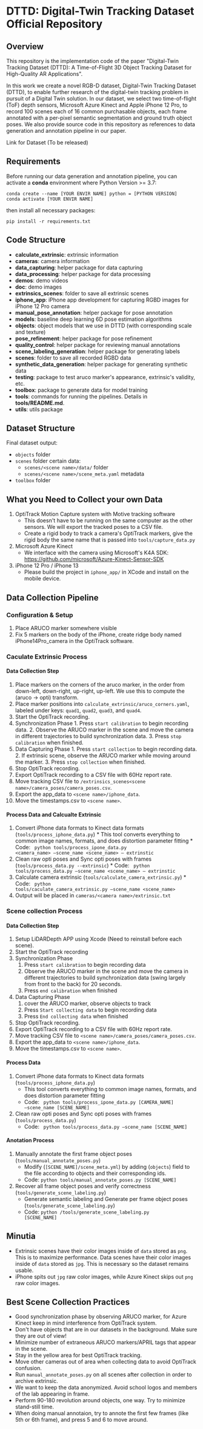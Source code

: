 # DTTD: Digital-Twin Tracking Dataset Official Repository

## Overview

This repository is the implementation code of the paper "Digital-Twin Tracking Dataset (DTTD): A Time-of-Flight 3D Object Tracking Dataset for High-Quality AR Applications".

In this work we create a novel RGB-D dataset, Digital-Twin Tracking Dataset (DTTD), to enable further research of the digital-twin tracking problem in pursuit of a Digital Twin solution. In our dataset, we select two time-of-flight (ToF) depth sensors, Microsoft Azure Kinect and Apple iPhone 12 Pro, to record 100 scenes each of 16 common purchasable objects, each frame annotated with a per-pixel semantic segmentation and ground truth object poses. We also provide source code in this repository as references to data generation and annotation pipeline in our paper. 

Link for Dataset (To be released)


## Requirements

Before running our data generation and annotation pipeline, you can activate a __conda__ environment where Python Version >= 3.7:
```
conda create --name [YOUR ENVIR NAME] python = [PYTHON VERSION]
conda activate [YOUR ENVIR NAME]
```

then install all necessary packages:
```
pip install -r requirements.txt
```

## Code Structure
* **calculate_extrinsic**: extrinsic information
* **cameras**: camera information
* **data_capturing**: helper package for data capturing
* **data_processing**: helper package for data processing
* **demos**: demo videos
* **doc**: demo images
* **extrinsics_scenes**: folder to save all extrinsic scenes
* **iphone_app**: iPhone app development for capturing RGBD images for iPhone 12 Pro camera
* **manual_pose_annotation**: helper package for pose annotation
* **models**: baseline deep learning 6D pose estimation algorithms
* **objects**: object models that we use in DTTD (with corresponding scale and texture)
* **pose_refinement**: helper package for pose refinement
* **quality_control**: helper package for reviewing manual annotations
* **scene_labeling_generation**: helper package for generating labels
* **scenes**: folder to save all recorded RGBD data
* **synthetic_data_generation**: helper package for generating synthetic data
* **testing**: package to test aruco marker's appearance, extrinsic's validity, etc.
* **toolbox**: package to generate data for model training
* **tools**: commands for running the pipelines. Details in **tools/README.md**.
* **utils**: utils package

## Dataset Structure

Final dataset output:
 * `objects` folder
 * `scenes` folder certain data:
 	 * `scenes/<scene name>/data/` folder
 	 * `scenes/<scene name>/scene_meta.yaml` metadata
 * `toolbox` folder

## What you Need to Collect your own Data
 1. OptiTrack Motion Capture system with Motive tracking software
	* This doesn't have to be running on the same computer as the other sensors. We will export the tracked poses to a CSV file.
	* Create a rigid body to track a camera's OptiTrack markers, give the rigid body the same name that is passed into `tools/capture_data.py`
 2. Microsoft Azure Kinect
	* We interface with the camera using Microsoft's K4A SDK: https://github.com/microsoft/Azure-Kinect-Sensor-SDK
 3. iPhone 12 Pro / iPhone 13
	* Please build the project in `iphone_app/` in XCode and install on the mobile device.

## Data Collection Pipeline

### Configuration & Setup
  1. Place ARUCO marker somewhere visible
  2. Fix 5 markers on the body of the iPhone, create ridge body named iPhone14Pro_camera in the OptiTrack software.

### Caculate Extrinsic Process
#### Data Collection Step
  1. Place markers on the corners of the aruco marker, in the order from down-left, down-right, up-right, up-left. We use this to compute the (aruco -> opti) transform.
  2. Place marker positions into `calculate_extrinsic/aruco_corners.yaml`, labeled under keys: `quad1`, `quad2`, `quad3`, and `quad4`.
  3. Start the OptiTrack recording.
  4. Synchronization Phase
    1. Press `start calibration` to begin recording data.
    2. Observe the ARUCO marker in the scene and move the camera in different trajectories to build synchronization data.
    3. Press `stop calibration` when finished.
  5. Data Capturing Phase
    1. Press `start collection` to begin recording data.
    2. If extrinsic scene, observe the ARUCO marker while moving around the marker.
    3. Press `stop collection` when finished.
  6. Stop OptiTrack recording.
  7. Export OptiTrack recording to a CSV file with 60Hz report rate.
  8. Move tracking CSV file to `/extrinsics_scenes<scene name>/camera_poses/camera_poses.csv`.
  9. Export the app_data to `<scene name>/iphone_data`.
  10. Move the timestamps.csv to `<scene name>`.

#### Process Data and Calcualte Extrinsic
  1. Convert iPhone data formats to Kinect data formats (`tools/process_iphone_data.py`)
    * This tool converts everything to common image names, formats, and does distortion parameter fitting
    * Code: <code> python tools/process_ipone_data.py <camera_name> —scene_name <scene_name> — extrinstic </code>
  2. Clean raw opti poses and Sync opti poses with frames (`tools/process_data.py --extrinsic`)
    * Code: <code> python tools/process_data.py —scene_name <scene_name> — extrinstic </code>
  3. Calculate camera extrinsic (`tools/calculate_camera_extrinsic.py`)
    * Code: <code> python tools/caculate_camera_extrinsic.py —scene_name <scene_name> </code>
  4. Output will be placed in `cameras/<camera name>/extrinsic.txt`

### Scene collection Process
#### Data Collection Step
1. Setup LiDARDepth APP using Xcode (Need to reinstall before each scene).
2. Start the OptiTrack recording
3. Synchronization Phase
    1. Press `start calibration` to begin recording data
    2. Observe the ARUCO marker in the scene and move the camera in different trajectories to build synchronization data (swing largely from front to the back) for 20 seconds.
    3. Press `end calibration` when finished
4. Data Capturing Phase
    1. cover the ARUCO marker, observe objects to track
    2. Press `Start collecting data` to begin recording data
    3. Press `End collecting data` when finished
5. Stop OptiTrack recording.
6. Export OptiTrack recording to a CSV file with 60Hz report rate.
7. Move tracking CSV file to `<scene name>/camera_poses/camera_poses.csv`.
8. Export the app_data to `<scene name>/iphone_data`.
9. Move the timestamps.csv to `<scene name>`.

#### Process Data
1. Convert iPhone data formats to Kinect data formats (`tools/process_iphone_data.py`)
    * This tool converts everything to common image names, formats, and does distortion parameter fitting
    * Code: <code> python tools/process_ipone_data.py [CAMERA_NAME] —scene_name [SCENE_NAME] </code>
2. Clean raw opti poses and Sync opti poses with frames (`tools/process_data.py`)
    * Code: <code> python tools/process_data.py —scene_name [SCENE_NAME] </code>

#### Anotation Process
1. Manually annotate the first frame object poses (`tools/manual_annotate_poses.py`)
	* Modify (`[SCENE_NAME]/scene_meta.yml`) by adding (`objects`) field to the file according to objects and their corresponding ids.<br>
	* Code: `python tools/manual_annotate_poses.py [SCENE_NAME]`
2. Recover all frame object poses and verify correctness (`tools/generate_scene_labeling.py`) <br>
	* Generate semantic labeling and Generate per frame object poses (`tools/generate_scene_labeling.py`)<br>
	* Code: <code>python /tools/generate_scene_labeling.py [SCENE_NAME]</code>

## Minutia
 * Extrinsic scenes have their color images inside of `data` stored as `png`. This is to maximize performance. Data scenes have their color images inside of `data` stored as `jpg`. This is necessary so the dataset remains usable.
 * iPhone spits out `jpg` raw color images, while Azure Kinect skips out `png` raw color images.

## Best Scene Collection Practices
 * Good synchronization phase by observing ARUCO marker, for Azure Kinect keep in mind interference from OptiTrack system.
 * Don't have objects that are in our datasets in the background. Make sure they are out of view!
 * Minimize number of extraneous ARUCO markers/APRIL tags that appear in the scene.
 * Stay in the yellow area for best OptiTrack tracking.
 * Move other cameras out of area when collecting data to avoid OptiTrack confusion.
 * Run `manual_annotate_poses.py` on all scenes after collection in order to archive extrinsic.
 * We want to keep the data anonymized. Avoid school logos and members of the lab appearing in frame.
 * Perform 90-180 revolution around objects, one way. Try to minimize stand-still time.
 * When doing manual annotaion, try to annote the first few frames (like 5th or 6th frame), and press 5 and 6 to move around.
